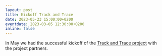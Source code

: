 ```yaml
---
layout: post
title: Kickoff Track and Trace
date: 2023-05-23 15:00:00+0200
eventdate: 2023-03-05 12:30:00+0200
inline: false
---
```


In May we had the successful kickoff of the [Track and Trace project](https://www.sia-projecten.nl/project/track-trace-energieprestaties-van-woningen) with the project partners. 
